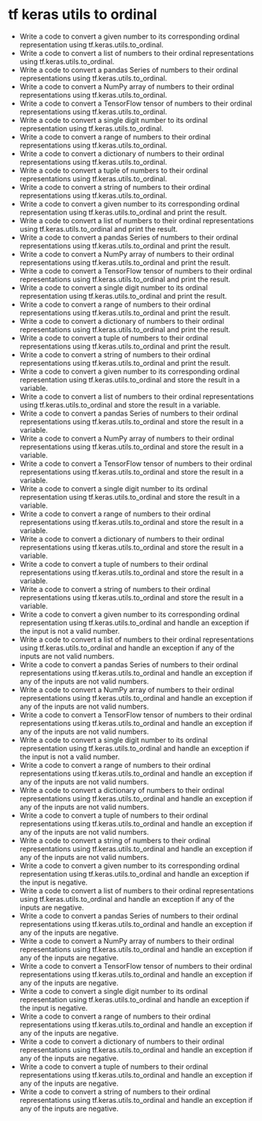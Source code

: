 # tf keras utils to ordinal

- Write a code to convert a given number to its corresponding ordinal representation using tf.keras.utils.to_ordinal.
- Write a code to convert a list of numbers to their ordinal representations using tf.keras.utils.to_ordinal.
- Write a code to convert a pandas Series of numbers to their ordinal representations using tf.keras.utils.to_ordinal.
- Write a code to convert a NumPy array of numbers to their ordinal representations using tf.keras.utils.to_ordinal.
- Write a code to convert a TensorFlow tensor of numbers to their ordinal representations using tf.keras.utils.to_ordinal.
- Write a code to convert a single digit number to its ordinal representation using tf.keras.utils.to_ordinal.
- Write a code to convert a range of numbers to their ordinal representations using tf.keras.utils.to_ordinal.
- Write a code to convert a dictionary of numbers to their ordinal representations using tf.keras.utils.to_ordinal.
- Write a code to convert a tuple of numbers to their ordinal representations using tf.keras.utils.to_ordinal.
- Write a code to convert a string of numbers to their ordinal representations using tf.keras.utils.to_ordinal.
- Write a code to convert a given number to its corresponding ordinal representation using tf.keras.utils.to_ordinal and print the result.
- Write a code to convert a list of numbers to their ordinal representations using tf.keras.utils.to_ordinal and print the result.
- Write a code to convert a pandas Series of numbers to their ordinal representations using tf.keras.utils.to_ordinal and print the result.
- Write a code to convert a NumPy array of numbers to their ordinal representations using tf.keras.utils.to_ordinal and print the result.
- Write a code to convert a TensorFlow tensor of numbers to their ordinal representations using tf.keras.utils.to_ordinal and print the result.
- Write a code to convert a single digit number to its ordinal representation using tf.keras.utils.to_ordinal and print the result.
- Write a code to convert a range of numbers to their ordinal representations using tf.keras.utils.to_ordinal and print the result.
- Write a code to convert a dictionary of numbers to their ordinal representations using tf.keras.utils.to_ordinal and print the result.
- Write a code to convert a tuple of numbers to their ordinal representations using tf.keras.utils.to_ordinal and print the result.
- Write a code to convert a string of numbers to their ordinal representations using tf.keras.utils.to_ordinal and print the result.
- Write a code to convert a given number to its corresponding ordinal representation using tf.keras.utils.to_ordinal and store the result in a variable.
- Write a code to convert a list of numbers to their ordinal representations using tf.keras.utils.to_ordinal and store the result in a variable.
- Write a code to convert a pandas Series of numbers to their ordinal representations using tf.keras.utils.to_ordinal and store the result in a variable.
- Write a code to convert a NumPy array of numbers to their ordinal representations using tf.keras.utils.to_ordinal and store the result in a variable.
- Write a code to convert a TensorFlow tensor of numbers to their ordinal representations using tf.keras.utils.to_ordinal and store the result in a variable.
- Write a code to convert a single digit number to its ordinal representation using tf.keras.utils.to_ordinal and store the result in a variable.
- Write a code to convert a range of numbers to their ordinal representations using tf.keras.utils.to_ordinal and store the result in a variable.
- Write a code to convert a dictionary of numbers to their ordinal representations using tf.keras.utils.to_ordinal and store the result in a variable.
- Write a code to convert a tuple of numbers to their ordinal representations using tf.keras.utils.to_ordinal and store the result in a variable.
- Write a code to convert a string of numbers to their ordinal representations using tf.keras.utils.to_ordinal and store the result in a variable.
- Write a code to convert a given number to its corresponding ordinal representation using tf.keras.utils.to_ordinal and handle an exception if the input is not a valid number.
- Write a code to convert a list of numbers to their ordinal representations using tf.keras.utils.to_ordinal and handle an exception if any of the inputs are not valid numbers.
- Write a code to convert a pandas Series of numbers to their ordinal representations using tf.keras.utils.to_ordinal and handle an exception if any of the inputs are not valid numbers.
- Write a code to convert a NumPy array of numbers to their ordinal representations using tf.keras.utils.to_ordinal and handle an exception if any of the inputs are not valid numbers.
- Write a code to convert a TensorFlow tensor of numbers to their ordinal representations using tf.keras.utils.to_ordinal and handle an exception if any of the inputs are not valid numbers.
- Write a code to convert a single digit number to its ordinal representation using tf.keras.utils.to_ordinal and handle an exception if the input is not a valid number.
- Write a code to convert a range of numbers to their ordinal representations using tf.keras.utils.to_ordinal and handle an exception if any of the inputs are not valid numbers.
- Write a code to convert a dictionary of numbers to their ordinal representations using tf.keras.utils.to_ordinal and handle an exception if any of the inputs are not valid numbers.
- Write a code to convert a tuple of numbers to their ordinal representations using tf.keras.utils.to_ordinal and handle an exception if any of the inputs are not valid numbers.
- Write a code to convert a string of numbers to their ordinal representations using tf.keras.utils.to_ordinal and handle an exception if any of the inputs are not valid numbers.
- Write a code to convert a given number to its corresponding ordinal representation using tf.keras.utils.to_ordinal and handle an exception if the input is negative.
- Write a code to convert a list of numbers to their ordinal representations using tf.keras.utils.to_ordinal and handle an exception if any of the inputs are negative.
- Write a code to convert a pandas Series of numbers to their ordinal representations using tf.keras.utils.to_ordinal and handle an exception if any of the inputs are negative.
- Write a code to convert a NumPy array of numbers to their ordinal representations using tf.keras.utils.to_ordinal and handle an exception if any of the inputs are negative.
- Write a code to convert a TensorFlow tensor of numbers to their ordinal representations using tf.keras.utils.to_ordinal and handle an exception if any of the inputs are negative.
- Write a code to convert a single digit number to its ordinal representation using tf.keras.utils.to_ordinal and handle an exception if the input is negative.
- Write a code to convert a range of numbers to their ordinal representations using tf.keras.utils.to_ordinal and handle an exception if any of the inputs are negative.
- Write a code to convert a dictionary of numbers to their ordinal representations using tf.keras.utils.to_ordinal and handle an exception if any of the inputs are negative.
- Write a code to convert a tuple of numbers to their ordinal representations using tf.keras.utils.to_ordinal and handle an exception if any of the inputs are negative.
- Write a code to convert a string of numbers to their ordinal representations using tf.keras.utils.to_ordinal and handle an exception if any of the inputs are negative.